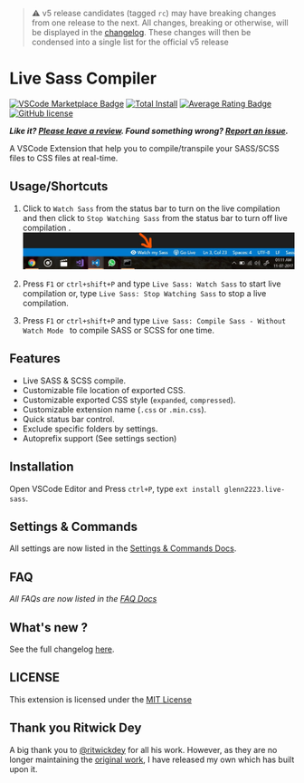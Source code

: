 >:warning: v5 release candidates (tagged `rc`) may have breaking changes from one release to the next. All changes, breaking or otherwise, will be displayed in the [changelog](CHANGELOG.md). These changes will then be condensed into a single list for the official v5 release

# Live Sass Compiler
[![VSCode Marketplace Badge](https://img.shields.io/vscode-marketplace/v/glenn2223.live-sass.svg?label=VSCode%20Marketplace&style=flat-square)](https://marketplace.visualstudio.com/items?itemName=glenn2223.live-sass) [![Total Install](https://img.shields.io/vscode-marketplace/d/glenn2223.live-sass.svg?style=flat-square)](https://marketplace.visualstudio.com/items?itemName=glenn2223.live-sass) [![Average Rating Badge](https://img.shields.io/vscode-marketplace/r/glenn2223.live-sass.svg?style=flat-square)](https://marketplace.visualstudio.com/items?itemName=glenn2223.live-sass) [![GitHub license](https://img.shields.io/badge/license-MIT-blue.svg?style=flat-square)](https://github.com/glenn2223/vscode-live-sass-compiler/)

**_Like it? [Please leave a review](https://marketplace.visualstudio.com/items?itemName=glenn2223.live-sass#review-details). Found something wrong? [Report an issue](https://github.com/glenn2223/vscode-live-sass-compiler/issues/new)._**

A VSCode Extension that help you to compile/transpile your SASS/SCSS files to CSS files at real-time.

## Usage/Shortcuts
1. Click to `Watch Sass` from the status bar to turn on the live compilation and then click to `Stop Watching Sass` from the status bar to turn off live compilation . 
![Status bar control](./images/Screenshot/statusbar.jpg)

2. Press `F1` or `ctrl+shift+P` and type `Live Sass: Watch Sass` to start live compilation or, type `Live Sass: Stop Watching Sass` to stop a live compilation.
3. Press `F1` or `ctrl+shift+P` and type `Live Sass: Compile Sass - Without Watch Mode ` to compile SASS or SCSS for one time.

## Features
* Live SASS & SCSS compile.
* Customizable file location of exported CSS.
* Customizable exported CSS style (`expanded`, `compressed`).
* Customizable extension name (`.css` or `.min.css`).
* Quick status bar control.
* Exclude specific folders by settings.
* Autoprefix support (See settings section)

## Installation
Open VSCode Editor and Press `ctrl+P`, type `ext install glenn2223.live-sass`.

## Settings & Commands
All settings are now listed in the [Settings & Commands Docs](./docs/settings.md).

## FAQ
*All FAQs are now listed in the [FAQ Docs](./docs/faqs.md)*

## What's new ?
See the full changelog [here](CHANGELOG.md).

## LICENSE
This extension is licensed under the [MIT License](LICENSE)

## Thank you Ritwick Dey
A big thank you to [@ritwickdey](https://github.com/ritwickdey) for all his work. However, as they are no longer maintaining the [original work](https://github.com/ritwickdey/vscode-live-sass-compiler), I have released my own which has built upon it.
